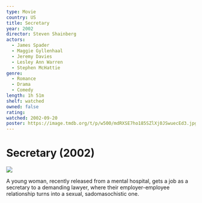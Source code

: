 ```yaml
---
type: Movie
country: US
title: Secretary
year: 2002
director: Steven Shainberg
actors:
  - James Spader
  - Maggie Gyllenhaal
  - Jeremy Davies
  - Lesley Ann Warren
  - Stephen McHattie
genre:
  - Romance
  - Drama
  - Comedy
length: 1h 51m
shelf: watched
owned: false
rating:
watched: 2002-09-20
poster: https://image.tmdb.org/t/p/w500/mdRXSE7ho185SZlXj0JSwuecEd3.jpg
---
```


# Secretary (2002)

![](https://image.tmdb.org/t/p/w500/mdRXSE7ho185SZlXj0JSwuecEd3.jpg)

A young woman, recently released from a mental hospital, gets a job as a secretary to a demanding lawyer, where their employer-employee relationship turns into a sexual, sadomasochistic one.